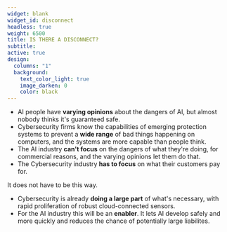 ```yaml
---
widget: blank
widget_id: disconnect
headless: true
weight: 6500
title: IS THERE A DISCONNECT?
subtitle:
active: true
design:
  columns: "1"
  background:
    text_color_light: true
    image_darken: 0
    color: black
---
```


- AI people have **varying opinions** about the dangers of AI, but almost nobody thinks it's guaranteed safe.
- Cybersecurity firms know the capabilities of emerging protection systems to prevent a **wide range** of bad things happening on computers, and the systems are more capable than people think.
- The AI industry **can't focus** on the dangers of what they're doing, for commercial reasons, and the varying opinions let them do that.
- The Cybersecurity industry **has to focus** on what their customers pay for.

It does not have to be this way.

- Cybersecurity is already **doing a large part** of what's necessary, with rapid proliferation of robust cloud-connected sensors.
- For the AI industry this will be an **enabler**.  It lets AI develop safely and more quickly and reduces the chance of potentially large liabilites.
